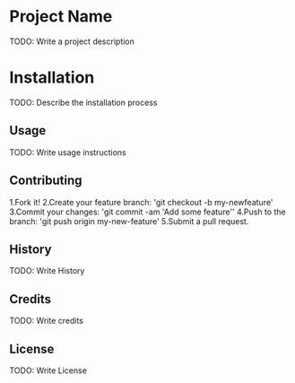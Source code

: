 # Project Name

TODO: Write a project description

# Installation

TODO: Describe the installation process

## Usage

TODO: Write usage instructions

## Contributing

1.Fork it!
2.Create your feature branch: 'git checkout -b my-newfeature'
3.Commit your changes: 'git commit -am 'Add some feature''
4.Push to the branch: 'git push origin my-new-feature'
5.Submit a pull request.

## History

TODO: Write History

## Credits

TODO: Write credits

## License

TODO: Write License

